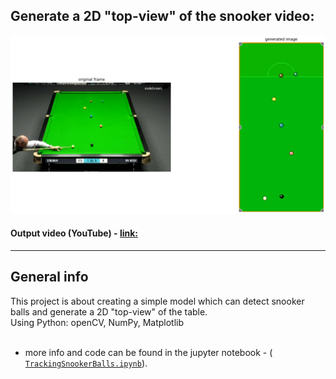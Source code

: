 ## Generate a 2D "top-view" of the snooker video:

![input_output](/images/input_output_img.png)

#### Output video (YouTube) - [link:](https://www.youtube.com/watch?v=RLief79B7YQ)
---

## General info
This project is about creating a simple model which can detect snooker balls and generate a 2D "top-view" of the table.
 <br />
Using Python: openCV, NumPy, Matplotlib
 <br />
 <br />
 
- more info and code can be found in the jupyter notebook - ( [`TrackingSnookerBalls.ipynb`](/TrackingSnookerBalls.ipynb)).
